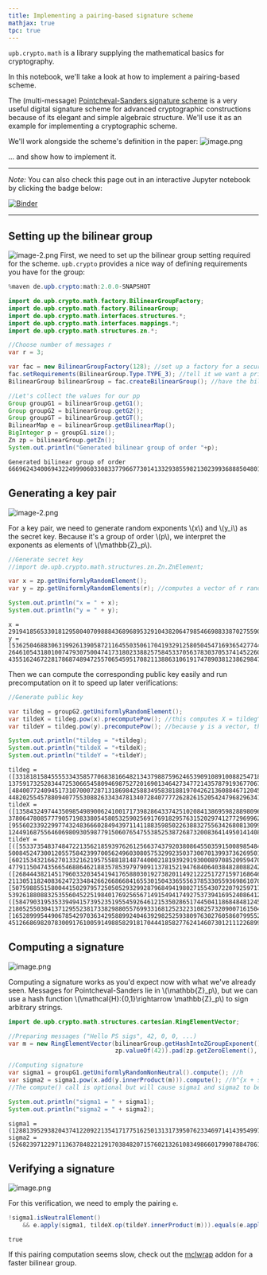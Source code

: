 ```yaml
---
title: Implementing a pairing-based signature scheme
mathjax: true
tpc: true
---
```


`upb.crypto.math` is a library supplying the mathematical basics for cryptography.

In this notebook, we'll take a look at how to implement a pairing-based scheme.

The (multi-message) [Pointcheval-Sanders signature scheme](https://eprint.iacr.org/2015/525) is a very useful digital signature scheme for advanced cryptographic constructions because of its elegant and simple algebraic structure. We'll use it as an example for implementing a cryptographic scheme.

We'll work alongside the scheme's definition in the paper:
![image.png](attachment:image.png)

... and show how to implement it. 

---
*Note:*
You can also check this page out in an interactive Jupyter notebook by clicking the badge below:

[![Binder](https://mybinder.org/badge_logo.svg)](https://mybinder.org/v2/gh/upbcuk/upbcuk.github.io/gh-pages?filepath=getting-started%2Fpairing-tutorial.ipynb)

---

## Setting up the bilinear group

![image-2.png](attachment:image-2.png)
First, we need to set up the bilinear group setting required for the scheme. `upb.crypto` provides a nice way of defining requirements you have for the group:


```java
%maven de.upb.crypto:math:2.0.0-SNAPSHOT
```


```java
import de.upb.crypto.math.factory.BilinearGroupFactory;
import de.upb.crypto.math.factory.BilinearGroup;
import de.upb.crypto.math.interfaces.structures.*;
import de.upb.crypto.math.interfaces.mappings.*;
import de.upb.crypto.math.structures.zn.*;

//Choose number of messages r
var r = 3;

var fac = new BilinearGroupFactory(128); //set up a factory for a security parameter 128 curve
fac.setRequirements(BilinearGroup.Type.TYPE_3); //tell it we want a prime-order type 3 setting
BilinearGroup bilinearGroup = fac.createBilinearGroup(); //have the bilinear group generated

//Let's collect the values for our pp
Group groupG1 = bilinearGroup.getG1();
Group groupG2 = bilinearGroup.getG2();
Group groupGT = bilinearGroup.getGT();
BilinearMap e = bilinearGroup.getBilinearMap();
BigInteger p = groupG1.size();
Zn zp = bilinearGroup.getZn();
System.out.println("Generated bilinear group of order "+p);
```

    Generated bilinear group of order 66696243400694322499906033083377966773014133293855982130239936888504801018589797


## Generating a key pair

![image-2.png](attachment:image-2.png)

For a key pair, we need to generate random exponents \\(x\\) and \\(y_i\\) as the secret key. Because it's a group of order \\(p\\), we interpret the exponents as elements of \\(\mathbb{Z}_p\\). 


```java
//Generate secret key
//import de.upb.crypto.math.structures.zn.Zn.ZnElement;

var x = zp.getUniformlyRandomElement();
var y = zp.getUniformlyRandomElements(r); //computes a vector of r random numbers y_0, ..., y_(r-1)

System.out.println("x = " + x);
System.out.println("y = " + y);
```

    x = 29194185653301812958040709888436896895329104382064798546698833870275590673965350
    y = [53625046883063199261390587211645503506170419329125805045471693654277445529005099, 26461054318010074793075004741731802338825758453370563783037053741452260718536308, 4355162467228178687489472557065459517082113886310619174789038123862984715146084]


Then we can compute the corresponding public key easily and run precomputation on it to speed up later verifications:


```java
//Generate public key

var tildeg = groupG2.getUniformlyRandomElement();
var tildeX = tildeg.pow(x).precomputePow(); //this computes X = tildeg^x as above and runs precomputations to speed up later pow() calls on tildeX
var tildeY = tildeg.pow(y).precomputePow(); //because y is a vector, this yields a vector of values tildeg.pow(y_0), tildeg.pow(y_1), ...
```


```java
System.out.println("tildeg = "+tildeg);
System.out.println("tildeX = "+tildeX);
System.out.println("tildeY = "+tildeY);
```

    tildeg = ([33181815845555334358577068381664821343798875962465390910891008825471831131230775, 13759173252834472530665458094698752720169013464273477214357879193677067897449538],[48400772409451731070007287131869842588349583818819704262136088467120452819539790, 44820255457880940775530882633434781340728407777262826152054247968296341908849032])
    tildeX = ([13584324974435098549890062410017173982864337425102084138695982889809632998987227, 37806478085777905719833805458053259025691769182957631520297412772969962894315987],[9556023392299774324836660284943971141188359850226388327556342680813099235169562, 12449168755646069809305987791506076547553852538726873200836414950141408402510708])
    tildeY = [([55337354837484722135621859397626125663743792038086455035915008985484015380522545, 50084524730012055758423997005624960308057532992350373007013993736269501011244075],[6021534321662701332162195755881814874400021819392919300089708520959470560281539, 47791150474356654688646218835785397979091137815219476840640384828088242493694229]), ([26844438214517960332034541941765880301927382011492122251727159716864605853348952, 21130511824083624723348426626686684165530150433655563785330559369861070369165285],[50759885515800441502979572505052932992879684941980271554307220792597178636225556, 53926188088325355604522519840176925656714915494174927537394169524086412586147074]), ([58479031953533949415739523519554592646121535028651744504118684848124535149066759, 21805255030413712955238173382988055769933168125232231082573209007161504496688644],[16528999544906785429703634295889924046392982525938097630276058607995523619567788, 45126686982078300917610059149885829181704441858277624146073012111226899571457054])]





## Computing a signature

![image.png](attachment:image.png)

Computing a signature works as you'd expect now with what we've already seen. Messages for Pointcheval-Sanders lie in \\(\mathbb{Z}_p\\), but we can use a hash function \\(\mathcal{H}:\{0,1\}\rightarrow \mathbb{Z}_p\\) to sign arbitrary strings.


```java
import de.upb.crypto.math.structures.cartesian.RingElementVector;

//Preparing messages ("Hello PS sigs", 42, 0, 0, ...)
var m = new RingElementVector(bilinearGroup.getHashIntoZGroupExponent().hashIntoStructure("Hello PS sigs"), 
                              zp.valueOf(42)).pad(zp.getZeroElement(), r);

//Computing signature
var sigma1 = groupG1.getUniformlyRandomNonNeutral().compute(); //h
var sigma2 = sigma1.pow(x.add(y.innerProduct(m))).compute(); //h^{x + sum(y_i*m_i)}
//The compute() call is optional but will cause sigma1 and sigma2 to be computed concurrently in the background.
```


```java
System.out.println("sigma1 = " + sigma1);
System.out.println("sigma2 = " + sigma2);
```

    sigma1 = (12881395293820437412209221354171775162501313173950762334697141439549977730221868,43275778414801488770710658570270478043470714315195944264453702745904095124331885)
    sigma2 = (52682397122971136378482212917038482071576021326108349866017990788478610130228920,42718363354394888611417510515057317933591529131017082195256278823082542109388199)


## Verifying a signature

![image.png](attachment:image.png)

For this verification, we need to emply the pairing `e`.


```java
!sigma1.isNeutralElement() 
    && e.apply(sigma1, tildeX.op(tildeY.innerProduct(m))).equals(e.apply(sigma2, tildeg))
```




    true



If this pairing computation seems slow, check out the [mclwrap](https://github.com/upbcuk/upb.crypto.mclwrap) addon for a faster bilinear group.
